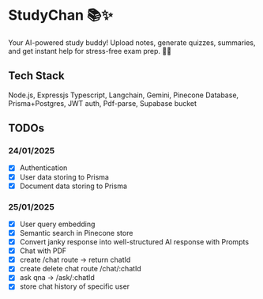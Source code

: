 # StudyChan 📚✨
Your AI-powered study buddy! Upload notes, generate quizzes, summaries, and get instant help for stress-free exam prep. 🧠💡

## Tech Stack
Node.js, Expressjs Typescript, Langchain, Gemini, Pinecone Database, Prisma+Postgres, JWT auth, Pdf-parse, Supabase bucket
</p>

## TODOs

### 24/01/2025
- [x] Authentication
- [x] User data storing to Prisma
- [x] Document data storing to Prisma

### 25/01/2025
- [x] User query embedding
- [x] Semantic search in Pinecone store
- [x] Convert janky response into well-structured AI response with Prompts
- [x] Chat with PDF
- [x] create /chat route -> return chatId
- [x] create delete chat route /chat/:chatId
- [x] ask qna -> /ask/:chatId
- [x] store chat history of specific user

